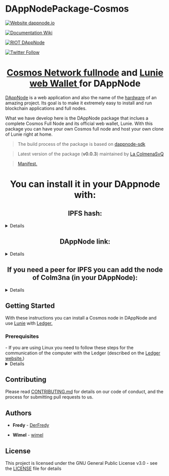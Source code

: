# DAppNodePackage-Cosmos 

[![Website dappnode.io](https://img.shields.io/badge/Website-dappnode.io-brightgreen.svg)](https://dappnode.io/)

[![Documentation Wiki](https://img.shields.io/badge/Documentation-Wiki-brightgreen.svg)](https://docs.dappnode.io)

[![RIOT DAppNode](https://img.shields.io/badge/RIOT-DAppNode-blue.svg)](https://riot.dappnode.io)

[![Twitter Follow](https://img.shields.io/twitter/follow/espadrine.svg?style=social&label=Follow)](https://twitter.dappnode.io)


<h1 align="center"> <a href="https://github.com/cosmos/gaia/blob/master/docs/join-mainnet.md">Cosmos Network fullnode</a> and <a href="https://github.com/luniehq/lunie">Lunie web Wallet </a> for DAppNode </h1>

[DAppNode](https://github.com/dappnode/DAppNode) is a web application and also the name of the [hardware](https://shop.dappnode.io) of an amazing project.
Its goal is to make it extremely easy to install and run blockchain applications and
full nodes.

What we have develop here is the DAppNode package that inclues a complete Cosmos Full Node
and its official web wallet, Lunie.
With this package you can have your own Cosmos full node and host your own clone of Lunie right at home.

> The build process of the package is based on [dappnode-sdk](https://github.com/dappnode/DAppNodeSDK)

> Latest version of the package (**v0.0.3**) maintained by [La ColmenaSvQ](https://github.com/Colm3na)

> [Manifest.](dappnode_package.json)



<h1 align="center"> You can install it in your DAppnode with: </h1>


<sumary>
<h2 align="center"> IPFS hash: </h2>
</sumary>
<details>
/ipfs/QmdqdkPRmGSmJXBfwwrmk2fJTDoGJwzPPtfd39kp19GF6v
</details>
  
<sumary>
<h2 align="center"> DAppNode link: </h2>
</sumary>
<details>
  
http://my.dappnode/#/installer/cosmos.public.dappnode.eth
</details>

<sumary>
<h2 align="center"> If you need a peer for IPFS you can add the node of Colm3na (in your DAppNode): </h2>
</sumary>

<details>
http://my.dappnode/#/system/add-ipfs-peer/%2Fdns4%2F06f904705c1cde31.dyndns.dappnode.io%2Ftcp%2F4001%2Fipfs%2FQme3qzA1X2q1agL7rpmej6dS5ygGyyL9obeZ8mCD6KkPQt
</details>

## Getting Started

With these instructions you can install a Cosmos node in DAppNode and use [Lunie](https://github.com/luniehq/lunie) with [Ledger.](https://www.ledger.com)

### Prerequisites

<sumary>
- If you are using Linux you need to follow these steps for the communication of the computer with the Ledger (described on the <a href="https://support.ledger.com/hc/en-us/articles/115005165269-Fix-connection-issues"> Ledger website.</a>)
</sumary>
<details>
<h3>1. Setup</h3>
<ul>
<li>Check if the plugdev group exists by entering the command:<br />
<pre><code>cat /etc/group | grep plugdev</code></pre>
</li>
<li><strong>Follow the steps below </strong><strong>if the previous command did not return </strong><strong>a result</strong>
<ol>
<li><strong>C</strong>reate the <strong>plugdev</strong> group:<br />
<pre><code>sudo groupadd plugdev</code></pre>
</li>
<li>Check if you are in the group <strong>plugdev</strong> with the command:
<pre><code>groups</code></pre>
</li>
<li>
<p>If the output does not contain <strong>plugdev</strong>, you are not in the <strong>plugdev </strong>group. Enter the command:</p>
<pre><code>sudo gpasswd -a &lt;user&gt; plugdev</code></pre>
<p><strong>Note</strong>: replace &lt;user&gt; by your username, e.g for user "mike", it would be: <strong>sudo gpasswd -a mike plugdev</strong>.</p>
</li>
<li>
<p>Logout and login for the change to take effect. To verify you are now in the <strong>plugdev</strong> group, enter:</p>
<pre><code>groups</code></pre>
and search for a <strong>plugdev</strong> occurrence. If it's not there, you've missed a step and should restart from step 1.</li>
</ol>
</li>
</ul>
<h3>2. Add the udev rules</h3>
<ol>
<li>Enter the following command to automatically add the rules and reload udev:
<pre><code>wget -q -O - https://raw.githubusercontent.com/LedgerHQ/udev-rules/master/add_udev_rules.sh | sudo bash</code></pre>
</li>
</ol>
</details>


## Contributing

Please read [CONTRIBUTING.md](https://github.com/dappnode/DAppNode/blob/master/CONTRIBUTING.md) for details on our code of conduct, and the process for submitting pull requests to us.

## Authors

- **Fredy** - [DerFredy](https://github.com/derfredy)

- **Wimel** - [wimel](https://github.com/wimel)

## License 

This project is licensed under the GNU General Public License v3.0 - see the [LICENSE](LICENSE) file for details